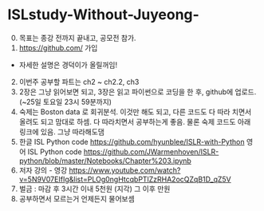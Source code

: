 # ISLstudy-Without-Juyeong-
0. 목표는 종강 전까지 끝내고, 공모전 참가.
1. https://github.com/ 가입
 - 자세한 설명은 경덕이가 올릴꺼임!
2. 이번주 공부할 파트는 ch2 ~ ch2.2, ch3
3. 2장은 그냥 읽어보면 되고, 3장은 읽고 파이썬으로 코딩을 한 후, github에 업로드. (~25일 토요일 23시 59분까지)
4. 숙제는 Boston data 로 회귀분석.
이것만 해도 되고, 다른 코드도 다 따라 치면서 올려도 되고 맘대로 하셈.  다 따라치면서 공부하는게 좋음. 물론 숙제 코드도 아래 링크에 있음. 그냥 따라해도댐
5. 한글 ISL Python code  https://github.com/hyunblee/ISLR-with-Python
영어 ISL Python code https://github.com/JWarmenhoven/ISLR-python/blob/master/Notebooks/Chapter%203.ipynb
5. 저자 강의 - 영강
https://www.youtube.com/watch?v=5N9V07EIfIg&list=PLOg0ngHtcqbPTlZzRHA2ocQZqB1D_qZ5V
6. 벌금 :
마감 후 3시간 이내 5천원 (지각)
그 이후 만원
7. 공부하면서 모르는거 언제든지 물어보셈
